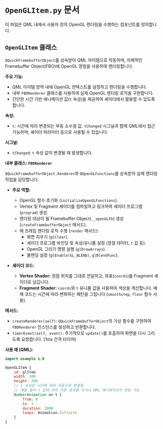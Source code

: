 # `OpenGLItem.py` 문서

이 파일은 QML 내에서 사용자 정의 OpenGL 렌더링을 수행하는 컴포넌트를 정의합니다.

## `OpenGLItem` 클래스

`QQuickFramebufferObject`를 상속받아 QML 아이템으로 작동하며, 자체적인 Framebuffer Object(FBO)에 OpenGL 명령을 사용하여 렌더링합니다.

**주요 기능:**

*   QML 아이템 영역 내에 OpenGL 컨텍스트를 설정하고 렌더링을 수행합니다.
*   내부 `FBORenderer` 클래스를 사용하여 실제 OpenGL 렌더링 로직을 구현합니다.
*   간단한 시간 기반 애니메이션 값(`t` 속성)을 제공하여 셰이더에서 활용할 수 있도록 합니다.

**속성:**

*   `t`: 시간에 따라 변경되는 부동 소수점 값. `tChanged` 시그널과 함께 QML에서 접근 가능하며, 셰이더 파라미터 등으로 사용될 수 있습니다.

**시그널:**

*   `tChanged`: `t` 속성 값이 변경될 때 발생합니다.

**내부 클래스: `FBORenderer`**

`QQuickFramebufferObject.Renderer`와 `QOpenGLFunctions`를 상속받아 실제 렌더링 작업을 담당합니다.

*   **주요 역할:**
    *   OpenGL 함수 초기화 (`initializeOpenGLFunctions`).
    *   Vertex 및 Fragment 셰이더를 컴파일하고 링크하여 셰이더 프로그램(`program`) 생성.
    *   렌더링 대상이 될 Framebuffer Object(`__openGLFb`) 생성 (`createFramebufferObject` 메서드).
    *   매 프레임 렌더링 로직 수행 (`render` 메서드):
        *   화면 지우기 (`glClear`).
        *   셰이더 프로그램 바인딩 및 속성/유니폼 설정 (정점 데이터, `t` 값 등).
        *   OpenGL 그리기 명령 실행 (`glDrawArrays`).
        *   블렌딩 설정 (`glEnable(GL_BLEND)`, `glBlendFunc`).

*   **셰이더 코드:**
    *   **Vertex Shader:** 정점 위치를 그대로 전달하고, 좌표(`coords`)를 Fragment 셰이더로 넘깁니다.
    *   **Fragment Shader:** `coords`와 `t` 유니폼 값을 사용하여 색상을 계산합니다. 예제 코드는 시간에 따라 변화하는 패턴을 그립니다 (`smoothstep`, `floor` 함수 사용).

**메서드:**

*   `createRenderer(self)`: `QQuickFramebufferObject`의 가상 함수를 구현하여 `FBORenderer` 인스턴스를 생성하고 반환합니다.
*   `timerEvent(self, event)`: 주기적으로 `update()`를 호출하여 화면을 다시 그리도록 요청합니다. (1ms 간격 타이머)

**사용 예 (QML):**

```qml
import example 1.0

OpenGLItem {
    id: glItem
    width: 200
    height: 200
    // t 속성은 시간에 따라 자동으로 변경됨
    // 예를 들어 t 값에 따라 다른 효과를 주거나 QML 애니메이션과 연동 가능
    NumberAnimation on t {
        from: 0
        to: 1
        duration: 2000
        loops: Animation.Infinite
    }
}
``` 